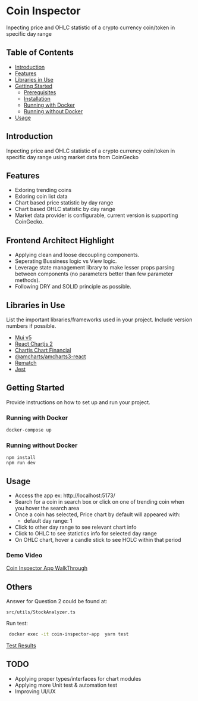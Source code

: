 # Coin Inspector

Inpecting price and OHLC statistic of a crypto currency coin/token in specific day range

## Table of Contents

- [Introduction](#introduction)
- [Features](#features)
- [Libraries in Use](#libraries-in-use)
- [Getting Started](#getting-started)
  - [Prerequisites](#prerequisites)
  - [Installation](#installation)
  - [Running with Docker](#running-with-docker)
  - [Running without Docker](#running-without-docker)
- [Usage](#usage)

## Introduction

Inpecting price and OHLC statistic of a crypto currency coin/token in specific day range using market data from CoinGecko

## Features

- Exloring trending coins
- Exloring coin list data
- Chart based price statistic by day range
- Chart based OHLC statistic by day range
- Market data provider is configurable, current version is supporting CoinGecko.

## Frontend Architect Highlight

- Applying clean and loose decoupling components.
- Seperating Bussiness logic vs View logic.
- Leverage state management library to make lesser props parsing between components (no parameters better than few parameter methods).
- Following DRY and SOLID principle as possible.

## Libraries in Use

List the important libraries/frameworks used in your project. Include version numbers if possible.

- [Mui v5](https://mui.com/)
- [React Chartjs 2](https://reactchartjs.github.io/react-chartjs-2/)
- [Chartjs Chart Financial](https://github.com/chartjs/chartjs-chart-financial)
- [@amcharts/amcharts3-react](https://www.amcharts.com/docs/v3/)
- [Rematch](https://rematch.github.io/rematch/#/)
- [Jest](https://github.com/jestjs/jest)

## Getting Started

Provide instructions on how to set up and run your project.

### Running with Docker
```bash
docker-compose up
```

### Running without Docker
```
npm install
npm run dev
```

## Usage

- Access the app ex: http://localhost:5173/
- Search for a coin in search box or click on one of trending coin when you hover the search area
- Once a coin has selected, Price chart by default will appeared with:
  - default day range: 1
- Click to other day range to see relevant chart info
- Click to OHLC to see statictics info for selected day range
- On OHLC chart, hover a candle stick to see HOLC within that period

### Demo Video
[Coin Inspector App WalkThrough](https://www.awesomescreenshot.com/video/23281000?key=c357ab37197a6ea68b877a6be9da1268)


## Others

Answer for Question 2 could be found at:

```
src/utils/StockAnalyzer.ts
```

Run test:

```bash
 docker exec -it coin-inspector-app  yarn test
```

[Test Results](http://tinyurl.com/ynulvkem)

## TODO

- Applying proper types/interfaces for chart modules
- Applying more Unit test & automation test
- Improving UI/UX
